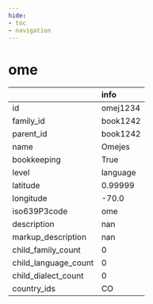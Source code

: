 ```yaml
---
hide:
- toc
- navigation
---
```

# ome
|                      | info     |
|:---------------------|:---------|
| id                   | omej1234 |
| family_id            | book1242 |
| parent_id            | book1242 |
| name                 | Omejes   |
| bookkeeping          | True     |
| level                | language |
| latitude             | 0.99999  |
| longitude            | -70.0    |
| iso639P3code         | ome      |
| description          | nan      |
| markup_description   | nan      |
| child_family_count   | 0        |
| child_language_count | 0        |
| child_dialect_count  | 0        |
| country_ids          | CO       |